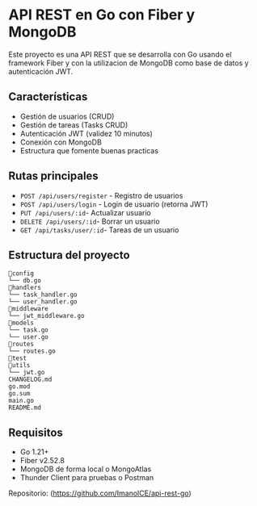 # API REST en Go con Fiber y MongoDB

Este proyecto es una API REST  que se desarrolla con Go usando el framework Fiber y con la utilizacion de  MongoDB como base de datos y autenticación JWT.

## Características
- Gestión de usuarios (CRUD)
- Gestión de tareas (Tasks CRUD)
- Autenticación JWT (validez 10 minutos)
- Conexión con MongoDB
- Estructura que fomente buenas practicas

## Rutas principales
- `POST /api/users/register` - Registro de usuarios
- `POST /api/users/login` - Login de usuario (retorna JWT)
- `PUT /api/users/:id`- Actualizar usuario 
- `DELETE /api/users/:id`- Borrar un usuario 
- `GET /api/tasks/user/:id`- Tareas de un usuario


## Estructura del proyecto

    📁config
    └── db.go
    📁handlers
    └── task_handler.go
    └── user_handler.go
    📁middleware
    └── jwt_middleware.go
    📁models
    └── task.go
    └── user.go
    📁routes
    └── routes.go
    📁test
    📁utils
    └── jwt.go
    CHANGELOG.md
    go.mod
    go.sum
    main.go
    README.md

## Requisitos
- Go 1.21+
- Fiber v2.52.8 
- MongoDB de forma local o MongoAtlas 
- Thunder Client para pruebas o Postman 

Repositorio: (https://github.com/ImanolCE/api-rest-go)